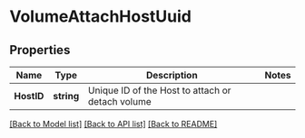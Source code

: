 # VolumeAttachHostUuid

## Properties

Name | Type | Description | Notes
------------ | ------------- | ------------- | -------------
**HostID** | **string** | Unique ID of the Host to attach or detach volume | 

[[Back to Model list]](../README.md#documentation-for-models) [[Back to API list]](../README.md#documentation-for-api-endpoints) [[Back to README]](../README.md)


